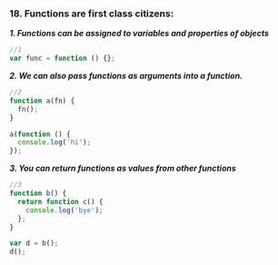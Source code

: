 ### 18. Functions are first class citizens:

**_1. Functions can be assigned to variables and properties of objects_**

```js
//1
var func = function () {};
```

**_2. We can also pass functions as arguments into a function._**

```js
//2
function a(fn) {
  fn();
}

a(function () {
  console.log('hi');
});
```

**_3. You can return functions as values from other functions_**

```js
//3
function b() {
  return function c() {
    console.log('bye');
  };
}

var d = b();
d();
```
